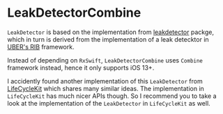 # LeakDetectorCombine

`LeakDetector` is based on the implementation from [leakdetector](https://github.com/duyquang91/leakdetector) packge, which in turn is derived from the implementation of a leak detecktor in [UBER's RIB](https://github.com/uber/RIBs/tree/master/ios/RIBs/Classes/LeakDetector) framework.

Instead of depending on `RxSwift`, `LeakDetectorCombine` uses `Combine` framework instead, hence it only supports iOS 13+.

I accidently found another implementation of this `LeakDetector` from [LifeCycleKit](https://github.com/ashare80/LifecycleKit) which shares many similar ideas. The implementation in `LifeCycleKit` has much nicer APIs though. So I recommend you to take a look at the implementation of the `LeakDetector` in `LifeCycleKit` as well.  
